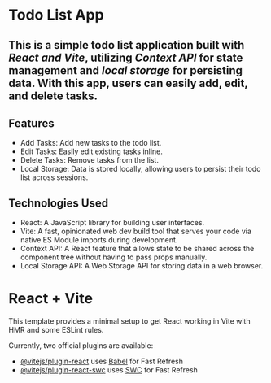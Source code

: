 # Todo List App
## This is a simple todo list application built with _React and Vite_, utilizing _Context API_ for state management and _local storage_ for persisting data. With this app, users can easily add, edit, and delete tasks.

## Features
* Add Tasks: Add new tasks to the todo list.
* Edit Tasks: Easily edit existing tasks inline.
* Delete Tasks: Remove tasks from the list.
* Local Storage: Data is stored locally, allowing users to persist their todo list across sessions.

## Technologies Used
* React: A JavaScript library for building user interfaces.
* Vite: A fast, opinionated web dev build tool that serves your code via native ES Module imports during development.
* Context API: A React feature that allows state to be shared across the component tree without having to pass props manually.
* Local Storage API: A Web Storage API for storing data in a web browser.



# React + Vite

This template provides a minimal setup to get React working in Vite with HMR and some ESLint rules.

Currently, two official plugins are available:

- [@vitejs/plugin-react](https://github.com/vitejs/vite-plugin-react/blob/main/packages/plugin-react/README.md) uses [Babel](https://babeljs.io/) for Fast Refresh
- [@vitejs/plugin-react-swc](https://github.com/vitejs/vite-plugin-react-swc) uses [SWC](https://swc.rs/) for Fast Refresh
